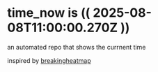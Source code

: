 # time_now is (( 2025-08-08T11:00:00.270Z ))

an automated repo that shows the currnent time

inspired by [breakingheatmap](https://github.com/breakingheatmap/breakingheatmap)